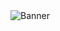 <img src="https://image.freepik.com/free-vector/teenager-boy-bedroom-interior-computers-desk_107791-2738.jpg" alt="Banner" />
